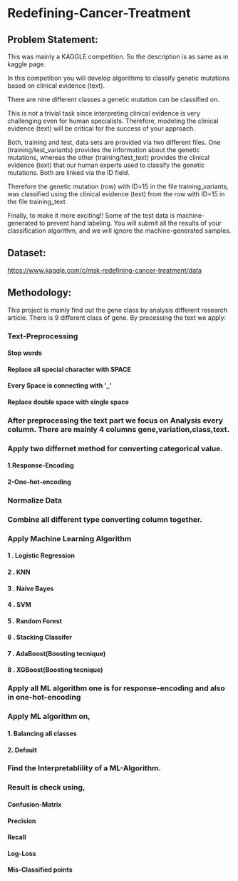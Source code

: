 # Redefining-Cancer-Treatment


## Problem Statement:

This was mainly a KAGGLE competition. So the description is as same as in kaggle page.

In this competition you will develop algorithms to classify genetic mutations based on clinical evidence (text).

There are nine different classes a genetic mutation can be classified on.

This is not a trivial task since interpreting clinical evidence is very challenging even for human specialists. Therefore, modeling the clinical evidence (text) will be critical for the success of your approach.

Both, training and test, data sets are provided via two different files. One (training/test_variants) provides the information about the genetic mutations, whereas the other (training/test_text) provides the clinical evidence (text) that our human experts used to classify the genetic mutations. Both are linked via the ID field.

Therefore the genetic mutation (row) with ID=15 in the file training_variants, was classified using the clinical evidence (text) from the row with ID=15 in the file training_text

Finally, to make it more exciting!! Some of the test data is machine-generated to prevent hand labeling. You will submit all the results of your classification algorithm, and we will ignore the machine-generated samples. 





## Dataset:

https://www.kaggle.com/c/msk-redefining-cancer-treatment/data




## Methodology:


This project is mainly find out the gene class by analysis different research article. There is 9 different class of gene. By processing the text we apply:


### Text-Preprocessing


#### Stop words
    
#### Replace all special character with SPACE

#### Every Space is connecting with '_'

#### Replace double space with single space





    
    
### After preprocessing the text part we focus on Analysis every column. There are mainly 4 columns gene,variation,class,text. 



### Apply two differnet method for converting categorical value. 


#### 1.Response-Encoding

#### 2-One-hot-encoding





### Normalize Data


### Combine all different type converting column together.


### Apply Machine Learning Algorithm


#### 1 . Logistic Regression

#### 2 . KNN

#### 3 . Naive Bayes

#### 4 . SVM

#### 5 . Random Forest

#### 6 . Stacking Classifer

#### 7 . AdaBoost(Boosting tecnique)

#### 8 . XGBoost(Boosting tecnique)




### Apply all ML algorithm one is for response-encoding and also in one-hot-encoding



### Apply ML algorithm on,


#### 1. Balancing all classes

#### 2. Default





### Find the Interpretablility of a ML-Algorithm.

### Result is check using,

#### Confusion-Matrix 

#### Precision

#### Recall

#### Log-Loss

#### Mis-Classified points

